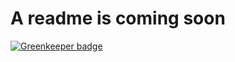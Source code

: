 # A readme is coming soon

[![Greenkeeper badge](https://badges.greenkeeper.io/SimonSiefke/vue-autocomplete-suggestions.svg)](https://greenkeeper.io/)
